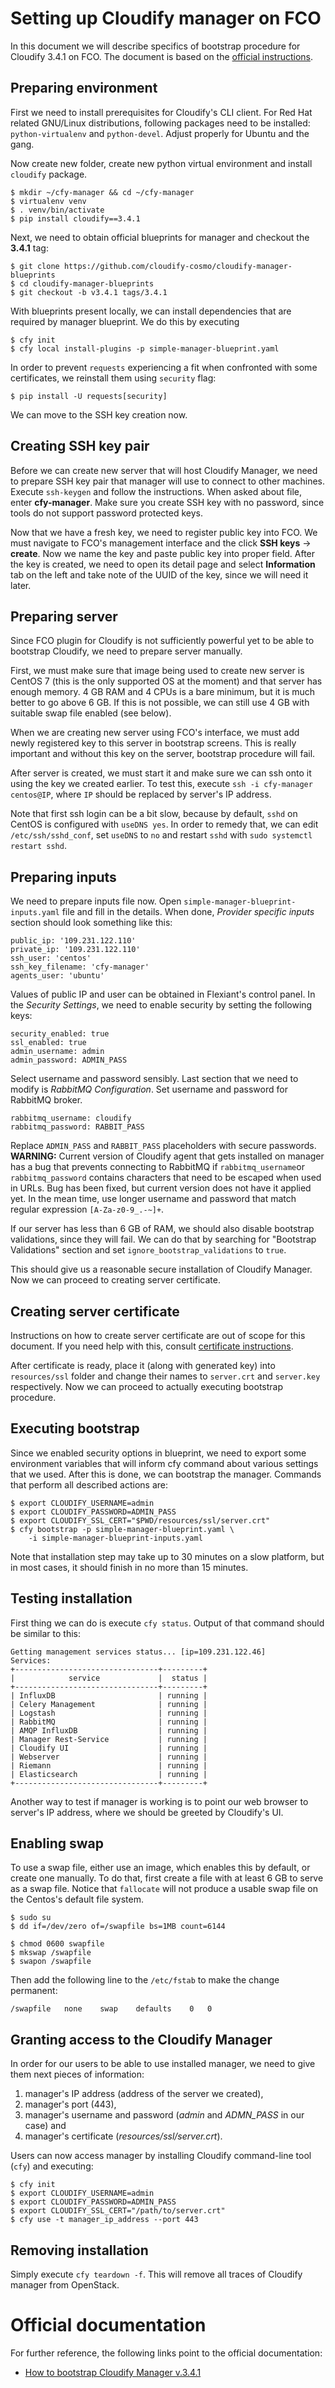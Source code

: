 # Setting up Cloudify manager on FCO

In this document we will describe specifics of bootstrap procedure for Cloudify
3.4.1 on FCO. The document is based on the
[official instructions](#official-documentation).


## Preparing environment

First we need to install prerequisites for Cloudify's CLI client. For
Red Hat related GNU/Linux distributions, following packages need to be
installed: `python-virtualenv` and `python-devel`. Adjust properly for
Ubuntu and the gang.

Now create new folder, create new python virtual environment and install
`cloudify` package.

    $ mkdir ~/cfy-manager && cd ~/cfy-manager
    $ virtualenv venv
    $ . venv/bin/activate
    $ pip install cloudify==3.4.1

Next, we need to obtain official blueprints for manager and checkout the
**3.4.1** tag:

    $ git clone https://github.com/cloudify-cosmo/cloudify-manager-blueprints
    $ cd cloudify-manager-blueprints
    $ git checkout -b v3.4.1 tags/3.4.1

With blueprints present locally, we can install dependencies that are required
by manager blueprint. We do this by executing

    $ cfy init
    $ cfy local install-plugins -p simple-manager-blueprint.yaml

In order to prevent `requests` experiencing a fit when confronted with some
certificates, we reinstall them using `security` flag:

    $ pip install -U requests[security]

We can move to the SSH key creation now.


## Creating SSH key pair

Before we can create new server that will host Cloudify Manager, we need to
prepare SSH key pair that manager will use to connect to other machines.
Execute `ssh-keygen` and follow the instructions. When asked about file, enter
**cfy-manager**. Make sure you create SSH key with no password, since
tools do not support password protected keys.

Now that we have a fresh key, we need to register public key into FCO.  We
must navigate to FCO's management interface and the click **SSH keys** ->
**create**. Now we name the key and paste public key into proper field. After
the key is created, we need to open its detail page and select **Information**
tab on the left and take note of the UUID of the key, since we will need it
later.


## Preparing server

Since FCO plugin for Cloudify is not sufficiently powerful yet to be able to
bootstrap Cloudify, we need to prepare server manually.

First, we must make sure that image being used to create new server is CentOS
7 (this is the only supported OS at the moment) and that server has enough
memory. 4 GB RAM and 4 CPUs is a bare minimum, but it is much better to go
above 6 GB. If this is not possible, we can still use 4 GB with suitable swap
file enabled (see below).

When we are creating new server using FCO's interface, we must add newly
registered key to this server in bootstrap screens. This is really important
and without this key on the server, bootstrap procedure will fail.

After server is created, we must start it and make sure we can ssh onto it
using the key we created earlier. To test this, execute `ssh -i cfy-manager
centos@IP`, where `IP` should be replaced by server's IP address.

Note that first ssh login can be a bit slow, because by default, `sshd` on
CentOS is configured with `useDNS yes`. In order to remedy that, we can edit
`/etc/ssh/sshd_conf`, set `useDNS` to `no` and restart `sshd` with `sudo
systemctl restart sshd`.


## Preparing inputs


We need to prepare inputs file now. Open `simple-manager-blueprint-inputs.yaml`
file and fill in the details.  When done, *Provider specific inputs* section
should look something like this:

    public_ip: '109.231.122.110'
    private_ip: '109.231.122.110'
    ssh_user: 'centos'
    ssh_key_filename: 'cfy-manager'
    agents_user: 'ubuntu'

Values of public IP and user can be obtained in Flexiant's control panel. In
the *Security Settings*, we need to enable security by setting the following
keys:

    security_enabled: true
    ssl_enabled: true
    admin_username: admin
    admin_password: ADMIN_PASS

Select username and password sensibly. Last section that we need to modify is
*RabbitMQ Configuration*. Set username and password for RabbitMQ broker.

    rabbitmq_username: cloudify
    rabbitmq_password: RABBIT_PASS

Replace `ADMIN_PASS` and `RABBIT_PASS` placeholders with secure passwords.
**WARNING:** Current version of Cloudify agent that gets installed on manager
has a bug that prevents connecting to RabbitMQ if `rabbitmq_username`or
`rabbitmq_password` contains characters that need to be escaped when used in
URLs. Bug has been fixed, but current version does not have it applied yet. In
the mean time, use longer username and password that match regular expression
`[A-Za-z0-9_.-~]+`.

If our server has less than 6 GB of RAM, we should also disable bootstrap
validations, since they will fail. We can do that by searching for "Bootstrap
Validations" section and set `ignore_bootstrap_validations` to `true`.

This should give us a reasonable secure installation of Cloudify Manager. Now
we can proceed to creating server certificate.


## Creating server certificate

Instructions on how to create server certificate are out of scope for this
document. If you need help with this, consult
[certificate instructions](certificates.md#creating-self-signed-certificates).

After certificate is ready, place it (along with generated key) into
`resources/ssl` folder and change their names to `server.crt` and `server.key`
respectively. Now we can proceed to actually executing bootstrap procedure.


## Executing bootstrap

Since we enabled security options in blueprint, we need to export some
environment variables that will inform cfy command about various settings that
we used. After this is done, we can bootstrap the manager. Commands that
perform all described actions are:

    $ export CLOUDIFY_USERNAME=admin
    $ export CLOUDIFY_PASSWORD=ADMIN_PASS
    $ export CLOUDIFY_SSL_CERT="$PWD/resources/ssl/server.crt"
    $ cfy bootstrap -p simple-manager-blueprint.yaml \
        -i simple-manager-blueprint-inputs.yaml

Note that installation step may take up to 30 minutes on a slow platform,
but in most cases, it should finish in no more than 15 minutes.


## Testing installation

First thing we can do is execute `cfy status`. Output of that command should
be similar to this:

    Getting management services status... [ip=109.231.122.46]
    Services:
    +--------------------------------+---------+
    |            service             |  status |
    +--------------------------------+---------+
    | InfluxDB                       | running |
    | Celery Management              | running |
    | Logstash                       | running |
    | RabbitMQ                       | running |
    | AMQP InfluxDB                  | running |
    | Manager Rest-Service           | running |
    | Cloudify UI                    | running |
    | Webserver                      | running |
    | Riemann                        | running |
    | Elasticsearch                  | running |
    +--------------------------------+---------+

Another way to test if manager is working is to point our web browser to
server's IP address, where we should be greeted by Cloudify's UI.


## Enabling swap

To use a swap file, either use an image, which enables this by default,
or create one manually. To do that, first create a file with at least
6 GB to serve as a swap file. Notice that `fallocate` will not produce
a usable swap file on the Centos's default file system.

    $ sudo su
    $ dd if=/dev/zero of=/swapfile bs=1MB count=6144

    $ chmod 0600 swapfile
    $ mkswap /swapfile
    $ swapon /swapfile

Then add the following line to the `/etc/fstab` to make the change
permanent:

    /swapfile	none	swap	defaults	0	0


## Granting access to the Cloudify Manager

In order for our users to be able to use installed manager, we need to give
them next pieces of information:

 1. manager's IP address (address of the server we created),
 2. manager's port (443),
 3. manager's username and password (*admin* and *ADMN_PASS* in our case) and
 4. manager's certificate (*resources/ssl/server.crt*).

Users can now access manager by installing Cloudify command-line tool (`cfy`)
and executing:

    $ cfy init
    $ export CLOUDIFY_USERNAME=admin
    $ export CLOUDIFY_PASSWORD=ADMIN_PASS
    $ export CLOUDIFY_SSL_CERT="/path/to/server.crt"
    $ cfy use -t manager_ip_address --port 443


## Removing installation

Simply execute `cfy teardown -f`. This will remove all traces of Cloudify
manager from OpenStack.


# Official documentation

For further reference, the following links point to the official documentation:

* [How to bootstrap Cloudify Manager v.3.4.1](http://docs.getcloudify.org/3.4.1/manager/bootstrapping/)
